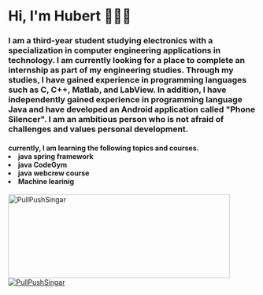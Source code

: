 
### <h1 align="left"> Hi, I'm Hubert 🚨🚨🚨</h1>
<h3 align="left">I am a third-year student studying electronics with a specialization in computer engineering applications in technology. I am currently looking for a place to complete an internship as part of my engineering studies. Through my studies, I have gained experience in programming languages such as C, C++, Matlab, and LabView. In addition, I have independently gained experience in programming language Java and have developed an Android application called "Phone Silencer". I am an ambitious person who is not afraid of challenges and values personal development.</h3>

<h4 align="left">  
 currently, I am learning the following topics and courses.

  <ll>
  <li>java spring framework</li>
  <li>java CodeGym </li>
  <li>java webcrew course</li>
  <li> Machine learinig </li>
</ll>


</h4>
<a href="https://github.com/PullPushSingar">
<img width=450 height=170 align="center" alt="PullPushSingar" src="https://github-readme-stats-sigma-two-94.vercel.app/api?username=PullPushSingar&theme=tokyonight&show_icons=true&bg_color=0D1117&hide_border=true&count_private=true" />
</a>
<a href="https://github.com/PullPushSingar">
<img align="center" alt="PullPushSingar" src="https://github-readme-stats-sigma-two-94.vercel.app/api/top-langs/?username=PullPushSingar&theme=tokyonight&layout=compact&bg_color=0D1117&hide_border=true&count_private=true" />
</a>

